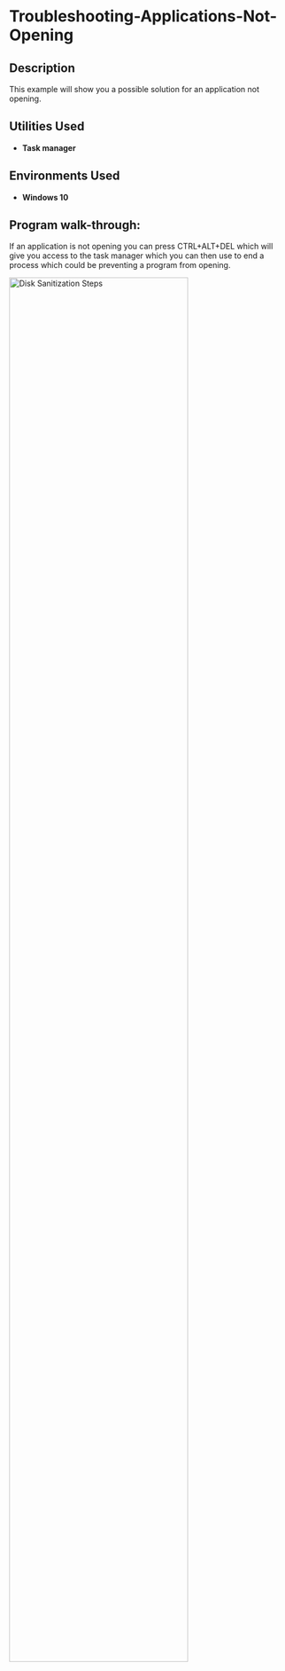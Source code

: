 <h1>Troubleshooting-Applications-Not-Opening</h1>


<h2>Description</h2>
This example will show you a possible solution for an application not opening.

<h2>Utilities Used</h2>


- <b>Task manager</b> 

<h2>Environments Used </h2>

- <b>Windows 10</b>


<h2>Program walk-through:</h2>

If an application is not opening you can press CTRL+ALT+DEL which will give you access to the task manager which you can then use to end a process which could be preventing a program from opening.

<img src="https://i.imgur.com/Vo9lIMX.png" height="80%" width="80%" alt="Disk Sanitization Steps"/>
